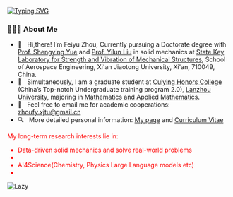 <a href="https://zhoufy20.github.io/"><img src="https://readme-typing-svg.demolab.com?font=Fira+Code&weight=600&size=30&pause=1000&color=000000&center=true&vCenter=true&repeat=false&random=false&width=435&lines=Hey+there%F0%9F%91%8B%2C+I'm+Feiyu." alt="Typing SVG" /></a>

### 👨🏻‍💻 About Me 

- 🔭 &nbsp; Hi,there! I’m Feiyu Zhou, Currently pursuing a Doctorate degree with [Prof. Shengying Yue](https://gr.xjtu.edu.cn/en/web/syyue) and [Prof. Yilun Liu](https://gr.xjtu.edu.cn/en/web/yilunliu) in solid mechanics at [State Key Laboratory for Strength and Vibration of Mechanical Structures](http://en.xjtu.edu.cn/2021-03/30/c_607160.htm), School of Aerospace Engineering, Xi'an Jiaotong University, Xi'an, 710049, China.
- 🤔 &nbsp; Simultaneously, I am a graduate student at [Cuiying Honors College](https://cycollege.lzu.edu.cn/) (China’s Top-notch Undergraduate training program 2.0), [Lanzhou University](https://www.lzu.edu.cn/), majoring in [Mathematics and Applied Mathematics](https://math.lzu.edu.cn/). 
- 📧 &nbsp; Feel free to email me for academic cooperations: zhoufy.xjtu@gmail.cn
- 🔍 &nbsp; More detailed personal information: [My page](https://zhoufy20.github.io/) and [Curriculum Vitae](/https://zhoufy20.github.io/files/cv/cv.pdf)

<div style="color: red;">
My long-term research interests lie in:
  
- Data-driven solid mechanics and solve real-world problems
- 
- AI4Science(Chemistry, Physics Large Language models etc)
- 
</div>

<img src="https://github-readme-activity-graph.vercel.app/graph?username=zhoufy20&theme=github-compact&custom_title=Activity&radius=30&height=250" alt="Lazy">


